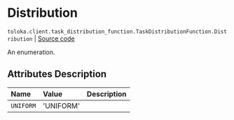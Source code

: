 # Distribution
`toloka.client.task_distribution_function.TaskDistributionFunction.Distribution` | [Source code](https://github.com/Toloka/toloka-kit/blob/v1.1.1/src/client/task_distribution_function.py#L32)

An enumeration.

## Attributes Description

| Name | Value | Description |
| :------| :-----------| :----------| 
`UNIFORM`|'UNIFORM'|
